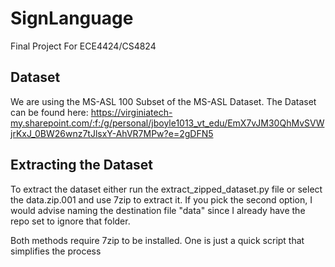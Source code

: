# SignLanguage
 Final Project For ECE4424/CS4824

## Dataset
We are using the MS-ASL 100 Subset of the MS-ASL Dataset. The Dataset can be found here:
https://virginiatech-my.sharepoint.com/:f:/g/personal/jboyle1013_vt_edu/EmX7vJM30QhMvSVWjrKxJ_0BW26wnz7tJlsxY-AhVR7MPw?e=2gDFN5

## Extracting the Dataset
To extract the dataset either run the extract_zipped_dataset.py file or select the data.zip.001 and use 7zip to extract it. 
If you pick the second option, I would advise naming the destination file "data" since I already have the repo set to 
ignore that folder.


Both methods require 7zip to be installed. One is just a quick script that simplifies the process


